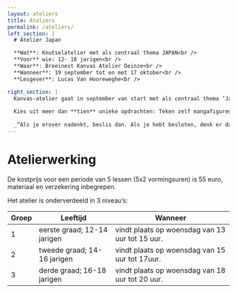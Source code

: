```yaml
---
layout: ateliers
title: Ateliers
permalink: /ateliers/
left_section: |
  # Atelier Japan

  **Wat**: Knutselatelier met als centraal thema JAPAN<br />
  **Voor** wie: 12- 18 jarigen<br />
  **Waar**: Broeinest Kanvas Atelier Deinze<br />
  **Wanneer**: 19 september tot en met 17 oktober<br />
  **Lesgever**: Lucas Van Hooreweghe<br />

right_section: |
  Kanvas-atelier gaat in september van start met als centraal thema ‘Japan’. De Japanse cultuur is ons niet meer onbekend. Films en tv-programma’s zijn de voornaamste inspiratiebron: Pokémon, Spirited Away,…
  
  Kies uit meer dan **tien** unieke opdrachten: Teken zelf mangafiguren, maak je eigen Japanse tote bag, kap een jizo-beeldje uit speksteen, creëer je eigen samoerai outfit,.. Je beslist zelf welke techniek of materiaal je wil uitproberen!
  
  _“Als je erover nadenkt, beslis dan. Als je hebt besloten, denk er dan niet meer over na”._ 
---
```


# Atelierwerking

De kostprijs voor een periode van 5 lessen (5x2 vormingsuren) is 55 euro, materiaal en verzekering inbegrepen.

Het atelier is onderverdeeld in 3 niveau’s:

**Groep** | **Leeftijd** | **Wanneer** 
------------ | ------------ | ------------- 
1 | eerste graad; 12-14 jarigen | vindt plaats op woensdag van 13 uur tot 15 uur. 
2 | tweede graad; 14-16 jarigen | vindt plaats op woensdag van 15 uur tot 17uur.
3 | derde graad; 16-18 jarigen | vindt plaats op woensdag van 18 uur tot 20 uur.